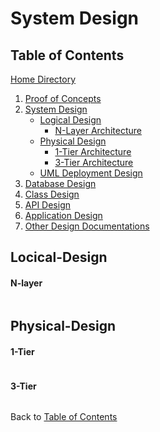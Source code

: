 # System Design

## Table of Contents
[Home Directory](https://github.com/mmitar/capstone)
1. [Proof of Concepts](https://github.com/mmitar/capstone/tree/master/_Proof%20of%20Concept)	
2. [System Design](https://github.com/mmitar/capstone/tree/master/_System%20Design)
	* [Logical Design](#logical-design)
		* [N-Layer Architecture](#N-Layer)
	* [Physical Design](#physical-design)
		* [1-Tier Architecture](#1-Tier)
		* [3-Tier Architecture](#3-Tier)
	* [UML Deployment Design](#deployment-design)
3. [Database Design](https://github.com/mmitar/capstone/tree/master/_Database%20Design)	
4. [Class Design](https://github.com/mmitar/capstone/tree/master/_Class%20Design)	
5. [API Design](https://github.com/mmitar/capstone/tree/master/_API%20Design)
6. [Application Design](https://github.com/mmitar/capstone/tree/master/_Application%20Design)
7. [Other Design Documentations](https://github.com/mmitar/capstone/tree/master/_Other)

## Locical-Design
#### N-layer
<p align="center"><img src=""/></p>

## Physical-Design
#### 1-Tier
<p align="center"><img src=""/></p>

#### 3-Tier
<p align="center"><img src=""/></p>


Back to [Table of Contents](#Table-of-Contents)
